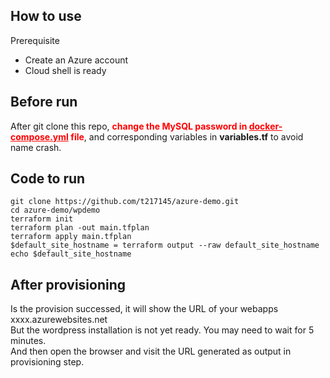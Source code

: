 How to use
---
Prerequisite
+ Create an Azure account
+ Cloud shell is ready

Before run
---
After git clone this repo, <span style='color: red;'><b>change the MySQL password in <u>docker-compose.yml</u> file</b></span>, and corresponding variables in <b>variables.tf</b> to avoid name crash.

Code to run
---
```
git clone https://github.com/t217145/azure-demo.git
cd azure-demo/wpdemo
terraform init
terraform plan -out main.tfplan
terraform apply main.tfplan
$default_site_hostname = terraform output --raw default_site_hostname
echo $default_site_hostname

```

After provisioning
---
Is the provision successed, it will show the URL of your webapps xxxx.azurewebsites.net<br />
But the wordpress installation is not yet ready. You may need to wait for 5 minutes.<br />
And then open the browser and visit the URL generated as output in provisioning step.<br />
